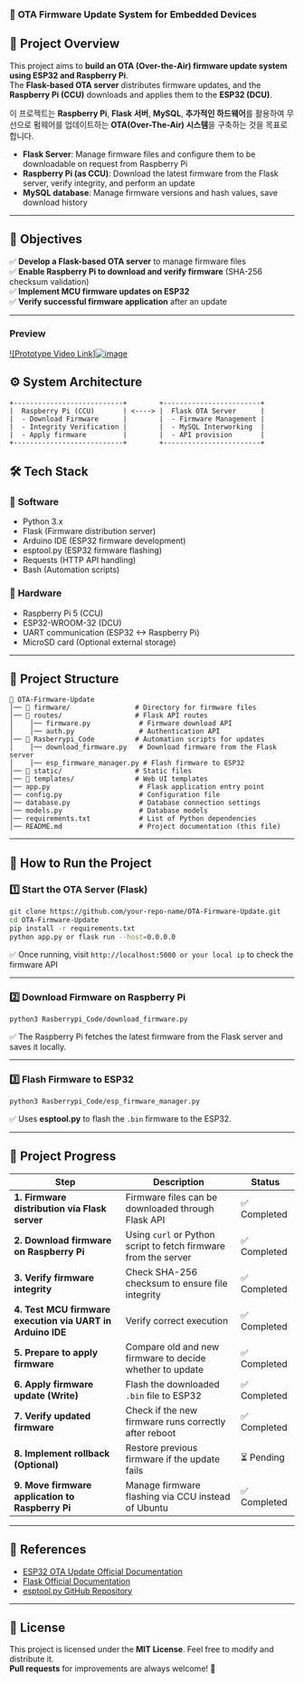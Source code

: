 ### 🚀 **OTA Firmware Update System for Embedded Devices**  

## 📌 **Project Overview**  
This project aims to **build an OTA (Over-the-Air) firmware update system using ESP32 and Raspberry Pi**.  
The **Flask-based OTA server** distributes firmware updates, and the **Raspberry Pi (CCU)** downloads and applies them to the **ESP32 (DCU)**.  

이 프로젝트는 **Raspberry Pi**, **Flask 서버**, **MySQL**, **추가적인 하드웨어**를 활용하여 무선으로 펌웨어를 업데이트하는 **OTA(Over-The-Air) 시스템**을 구축하는 것을 목표로 합니다.

- **Flask Server**: Manage firmware files and configure them to be downloadable on request from Raspberry Pi
- **Raspberry Pi (as CCU)**: Download the latest firmware from the Flask server, verify integrity, and perform an update
- **MySQL database**: Manage firmware versions and hash values, save download history
---

## 🎯 **Objectives**  
✅ **Develop a Flask-based OTA server** to manage firmware files  
✅ **Enable Raspberry Pi to download and verify firmware** (SHA-256 checksum validation)  
✅ **Implement MCU firmware updates on ESP32**  
✅ **Verify successful firmware application** after an update  

---

### Preview
[![Prototype Video Link]![image](https://github.com/user-attachments/assets/b7592a59-6aea-4c02-a5fa-7ee366f797c3)](https://www.youtube.com/watch?v=Toe-4wZa16E)


## ⚙️ System Architecture

```plaintext
+---------------------------+        +------------------------+
|  Raspberry Pi (CCU)       | <----> |  Flask OTA Server      |
|  - Download Firmware      |        |  - Firmware Management |
|  - Integrity Verification |        |  - MySQL Interworking  |
|  - Apply firmware         |        |  - API provision       |
+---------------------------+        +------------------------+
```

## 🛠️ **Tech Stack**  

### 🔹 **Software**  
- Python 3.x  
- Flask (Firmware distribution server)  
- Arduino IDE (ESP32 firmware development)  
- esptool.py (ESP32 firmware flashing)  
- Requests (HTTP API handling)  
- Bash (Automation scripts)  

### 🔹 **Hardware**  
- Raspberry Pi 5 (CCU)  
- ESP32-WROOM-32 (DCU)  
- UART communication (ESP32 <-> Raspberry Pi)  
- MicroSD card (Optional external storage)  

---

## 📂 **Project Structure**  

```
📁 OTA-Firmware-Update
│── 📂 firmware/                # Directory for firmware files
│── 📂 routes/                  # Flask API routes
│    │── firmware.py            # Firmware download API
│    │── auth.py                # Authentication API
│── 📂 Rasberrypi_Code          # Automation scripts for updates
│    │── download_firmware.py   # Download firmware from the Flask server
│    │── esp_firmware_manager.py # Flash firmware to ESP32
│── 📂 static/                  # Static files
│── 📂 templates/               # Web UI templates
│── app.py                      # Flask application entry point
│── config.py                   # Configuration file
│── database.py                 # Database connection settings
│── models.py                   # Database models
│── requirements.txt            # List of Python dependencies
│── README.md                   # Project documentation (this file)
```

---

## 🚀 **How to Run the Project**  

### 1️⃣ **Start the OTA Server (Flask)**
```bash
git clone https://github.com/your-repo-name/OTA-Firmware-Update.git
cd OTA-Firmware-Update
pip install -r requirements.txt
python app.py or flask run --host=0.0.0.0
```
✅ Once running, visit `http://localhost:5000 or your local ip` to check the firmware API  

---

### 2️⃣ **Download Firmware on Raspberry Pi**  
```bash
python3 Rasberrypi_Code/download_firmware.py
```
✅ The Raspberry Pi fetches the latest firmware from the Flask server and saves it locally.  

---

### 3️⃣ **Flash Firmware to ESP32**  
```bash
python3 Rasberrypi_Code/esp_firmware_manager.py
```
✅ Uses **esptool.py** to flash the `.bin` firmware to the ESP32.  

---

## 📌 **Project Progress**  

| **Step** | **Description** | **Status** |
| --- | --- | --- |
| **1. Firmware distribution via Flask server** | Firmware files can be downloaded through Flask API | ✅ Completed |
| **2. Download firmware on Raspberry Pi** | Using `curl` or Python script to fetch firmware from the server | ✅ Completed |
| **3. Verify firmware integrity** | Check SHA-256 checksum to ensure file integrity | ✅ Completed |
| **4. Test MCU firmware execution via UART in Arduino IDE** | Verify correct execution | ✅ Completed |
| **5. Prepare to apply firmware** | Compare old and new firmware to decide whether to update | ✅ Completed |
| **6. Apply firmware update (Write)** | Flash the downloaded `.bin` file to ESP32 | ✅ Completed |
| **7. Verify updated firmware** | Check if the new firmware runs correctly after reboot | ✅ Completed |
| **8. Implement rollback (Optional)** | Restore previous firmware if the update fails | ⏳ Pending |
| **9. Move firmware application to Raspberry Pi** | Manage firmware flashing via CCU instead of Ubuntu | ✅ Completed |

---

## 📝 **References**  
- [ESP32 OTA Update Official Documentation](https://docs.espressif.com/projects/esp-idf/en/latest/esp32/index.html)  
- [Flask Official Documentation](https://flask.palletsprojects.com/)  
- [esptool.py GitHub Repository](https://github.com/espressif/esptool)  

---

## 📌 **License**  
This project is licensed under the **MIT License**. Feel free to modify and distribute it.  
**Pull requests** for improvements are always welcome! 🚀  
